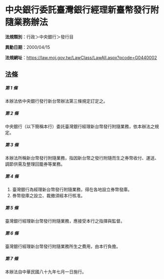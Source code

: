 # 中央銀行委託臺灣銀行經理新臺幣發行附隨業務辦法

**法規類別**：行政＞中央銀行＞發行目

**異動日期**：2000/04/15  

**法規網址**：https://law.moj.gov.tw/LawClass/LawAll.aspx?pcode=G0440002





## 法條
##### 第 1 條
本辦法依中央銀行發行新台幣辦法第三條規定訂定之。

##### 第 2 條
中央銀行（以下簡稱本行）委託臺灣銀行經理新台幣發行附隨業務，依本辦法之規定。

##### 第 3 條
本辦法所稱新台幣發行附隨業務，指因新台幣之發行附隨而生之券幣收付、運送、調節供需及整理回籠券等業務。

##### 第 4 條
1. 臺灣銀行為經理新台幣發行附隨業務，得在各地設立券幣發庫。
1. 券幣發庫之設立、裁撤須經本行核准。

##### 第 5 條
臺灣銀行經理新台幣發行附隨業務，應接受本行之指揮與監督。

##### 第 6 條
臺灣銀行經理新台幣發行附隨業務所生之費用，由本行負擔。

##### 第 7 條
本辦法自中華民國八十九年七月一日施行。


